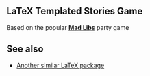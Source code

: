 ## LaTeX Templated Stories Game
Based on the popular **[Mad Libs](https://en.wikipedia.org/wiki/Mad_Libs)** party game

## See also
- [Another similar LaTeX package](https://github.com/adebray/MadLibs_LaTeX/)
